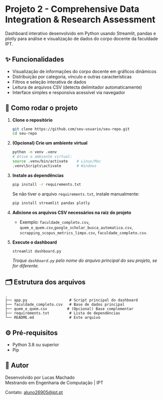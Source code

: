 # Projeto 2 - Comprehensive Data Integration & Research Assessment

Dashboard interativo desenvolvido em Python usando Streamlit, pandas e plotly para análise e visualização de dados do corpo docente da faculdade IPT.

## ✨ Funcionalidades

- Visualização de informações do corpo docente em gráficos dinâmicos
- Distribuição por categoria, vínculo e outras características
- Filtros e seleção interativa de dados
- Leitura de arquivos CSV (detecta delimitador automaticamente)
- Interface simples e responsiva acessível via navegador

## 🚀 Como rodar o projeto

1. **Clone o repositório**

   ```bash
   git clone https://github.com/seu-usuario/seu-repo.git
   cd seu-repo
   ```

2. **(Opcional) Crie um ambiente virtual**

   ```bash
   python -m venv .venv
   # Ative o ambiente virtual:
   source .venv/bin/activate    # Linux/Mac
   .venv\Scripts\activate       # Windows
   ```

3. **Instale as dependências**

   ```bash
   pip install -r requirements.txt
   ```
   Se não tiver o arquivo `requirements.txt`, instale manualmente:

   ```bash
   pip install streamlit pandas plotly
   ```

4. **Adicione os arquivos CSV necessários na raiz do projeto**
   - Exemplo: `faculdade_completo.csv`, `quem_e_quem.csv`,`google_scholar_busca_automatica.csv`, `scrapping_scopus_metrics_limpo.csv`, `faculdade_completo.csv`.

5. **Execute o dashboard**

   ```bash
   streamlit dashboard.py
   ```
   *Troque `dashboard.py` pelo nome do arquivo principal do seu projeto, se for diferente.*

## 🗂 Estrutura dos arquivos

```
.
├── app.py                   # Script principal do dashboard
├── faculdade_completo.csv   # Base de dados principal
├── quem_e_quem.csv         # (Opcional) Base complementar
├── requirements.txt         # Lista de dependências
└── README.md                # Este arquivo
```

## ⚙️ Pré-requisitos

- Python 3.8 ou superior
- Pip


## 👤 Autor

Desenvolvido por Lucas Machado  
Mestrando em Engenharia de Computação | IPT

Contato: aluno26905@ipt.pt